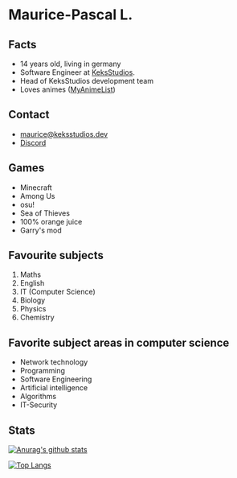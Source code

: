 # Maurice-Pascal L.
## Facts
 - 14 years old, living in germany
 - Software Engineer at [KeksStudios](https://keksstudios.dev).
 - Head of KeksStudios development team
 - Loves animes ([MyAnimeList](https://myanimelist.net/animelist/MauricePascal))
 
## Contact
  - maurice@keksstudios.dev
  - [Discord](https://discord.gg7rHtSd7X)
  
## Games
  - Minecraft
  - Among Us
  - osu!
  - Sea of Thieves
  - 100% orange juice
  - Garry's mod

## Favourite subjects
  1. Maths
  2. English
  3. IT (Computer Science)
  4. Biology
  5. Physics
  6. Chemistry
  
## Favorite subject areas in computer science
  - Network technology
  - Programming
  - Software Engineering
  - Artificial intelligence
  - Algorithms 
  - IT-Security
  
## Stats

[![Anurag's github stats](https://github-readme-stats.vercel.app/api?username=MauricePascal&theme=tokyonight)](https://github.com/anuraghazra/github-readme-stats)

[![Top Langs](https://github-readme-stats.vercel.app/api/top-langs/?username=MauricePascal&layout=compact&theme=tokyonight)](https://github.com/anuraghazra/github-readme-stats)
